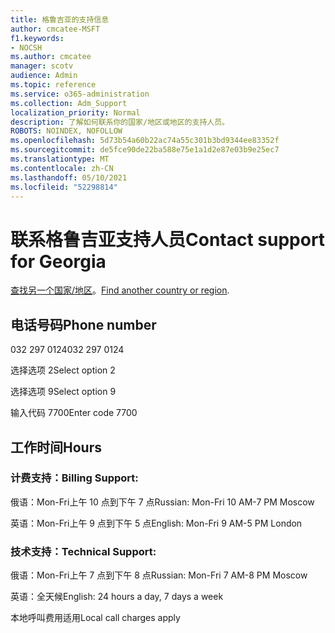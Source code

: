 ```yaml
---
title: 格鲁吉亚的支持信息
author: cmcatee-MSFT
f1.keywords:
- NOCSH
ms.author: cmcatee
manager: scotv
audience: Admin
ms.topic: reference
ms.service: o365-administration
ms.collection: Adm_Support
localization_priority: Normal
description: 了解如何联系你的国家/地区或地区的支持人员。
ROBOTS: NOINDEX, NOFOLLOW
ms.openlocfilehash: 5d73b54a60b22ac74a55c301b3bd9344ee83352f
ms.sourcegitcommit: de5fce90de22ba588e75e1a1d2e87e03b9e25ec7
ms.translationtype: MT
ms.contentlocale: zh-CN
ms.lasthandoff: 05/10/2021
ms.locfileid: "52298814"
---
```

# <a name="contact-support-for-georgia"></a><span data-ttu-id="ddf13-103">联系格鲁吉亚支持人员</span><span class="sxs-lookup"><span data-stu-id="ddf13-103">Contact support for Georgia</span></span>

<span data-ttu-id="ddf13-104">[查找另一个国家/地区](../../business-video/get-help-support.md)。</span><span class="sxs-lookup"><span data-stu-id="ddf13-104">[Find another country or region](../../business-video/get-help-support.md).</span></span>

## <a name="phone-number"></a><span data-ttu-id="ddf13-105">电话号码</span><span class="sxs-lookup"><span data-stu-id="ddf13-105">Phone number</span></span>
<span data-ttu-id="ddf13-106">032 297 0124</span><span class="sxs-lookup"><span data-stu-id="ddf13-106">032 297 0124</span></span>

<span data-ttu-id="ddf13-107">选择选项 2</span><span class="sxs-lookup"><span data-stu-id="ddf13-107">Select option 2</span></span>

<span data-ttu-id="ddf13-108">选择选项 9</span><span class="sxs-lookup"><span data-stu-id="ddf13-108">Select option 9</span></span>

<span data-ttu-id="ddf13-109">输入代码 7700</span><span class="sxs-lookup"><span data-stu-id="ddf13-109">Enter code 7700</span></span>

## <a name="hours"></a><span data-ttu-id="ddf13-110">工作时间</span><span class="sxs-lookup"><span data-stu-id="ddf13-110">Hours</span></span>
### <a name="billing-support"></a><span data-ttu-id="ddf13-111">计费支持：</span><span class="sxs-lookup"><span data-stu-id="ddf13-111">Billing Support:</span></span>

<span data-ttu-id="ddf13-112">俄语：Mon-Fri上午 10 点到下午 7 点</span><span class="sxs-lookup"><span data-stu-id="ddf13-112">Russian: Mon-Fri 10 AM-7 PM Moscow</span></span>

<span data-ttu-id="ddf13-113">英语：Mon-Fri上午 9 点到下午 5 点</span><span class="sxs-lookup"><span data-stu-id="ddf13-113">English: Mon-Fri 9 AM-5 PM London</span></span>

### <a name="technical-support"></a><span data-ttu-id="ddf13-114">技术支持：</span><span class="sxs-lookup"><span data-stu-id="ddf13-114">Technical Support:</span></span>

<span data-ttu-id="ddf13-115">俄语：Mon-Fri上午 7 点到下午 8 点</span><span class="sxs-lookup"><span data-stu-id="ddf13-115">Russian: Mon-Fri 7 AM-8 PM Moscow</span></span>

<span data-ttu-id="ddf13-116">英语：全天候</span><span class="sxs-lookup"><span data-stu-id="ddf13-116">English: 24 hours a day, 7 days a week</span></span>

<span data-ttu-id="ddf13-117">本地呼叫费用适用</span><span class="sxs-lookup"><span data-stu-id="ddf13-117">Local call charges apply</span></span>
